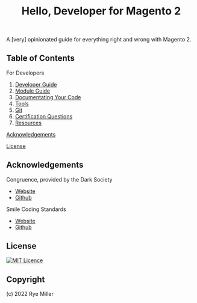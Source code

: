 
<h1 align="center">Hello, Developer for Magento 2</h1>
<br />

A [very] opinionated guide for everything right and wrong with Magento 2.


Table of Contents
-----------------

For Developers

 1. [Developer Guide](doc/00-DeveloperGuide.md)
 2. [Module Guide](doc/01-ModuleGuide.md)
 3. [Documentating Your Code](doc/02-DocumentationGuide.md)
 4. [Tools](doc/03-ToolGuide.md)
 5. [Git](doc/04-GitGuide.md)
 6. [Certification Questions](doc/DeveloperQuestions.md)
 7. [Resources](doc/06-Resources.md)

[Acknowledgements](#Acknowledgements)

[License](#License)


Acknowledgements
----------------

Congruence, provided by the Dark Society
 * [Website](https://github.com/thedarksociety/congruence-standard)
 * [Github](https://github.com/thedarksociety)
 
Smile Coding Standards
 * [Website](www.github.com)
 * [Github](github.com)


License
-------
[![MIT Licence](https://badges.frapsoft.com/os/mit/mit.svg?v=103)](https://opensource.org/licenses/mit-license.php)


Copyright
---------
(c) 2022 Rye Miller